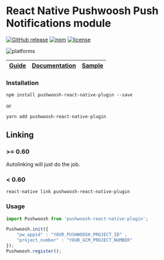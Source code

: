 React Native Pushwoosh Push Notifications module
===================================================

[![GitHub release](https://img.shields.io/github/release/Pushwoosh/pushwoosh-react-native-plugin.svg?style=flat-square)](https://github.com/Pushwoosh/pushwoosh-react-native-plugin/releases) 
[![npm](https://img.shields.io/npm/v/pushwoosh-react-native-plugin.svg)](https://www.npmjs.com/package/pushwoosh-react-native-plugin)
[![license](https://img.shields.io/npm/l/pushwoosh-react-native-plugin.svg)](https://www.npmjs.com/package/pushwoosh-react-native-plugin)

![platforms](https://img.shields.io/badge/platforms-Android%20%7C%20iOS-yellowgreen.svg)

| [Guide](https://www.pushwoosh.com/platform-docs/pushwoosh-sdk/cross-platform-frameworks/react-native/integrating-react-native-plugin) | [Documentation](http://docs.pushwoosh.com/docs/react-native-plugin) | [Sample](https://github.com/Pushwoosh/pushwoosh-react-native-sample) |
| ----------------------------------------------------------- | ------------------------------- | -------------------------------------------------------------------- |


### Installation

`npm install pushwoosh-react-native-plugin --save`

or

`yarn add pushwoosh-react-native-plugin`

## Linking 

### >= 0.60

Autolinking will just do the job.

### < 0.60

`react-native link pushwoosh-react-native-plugin`

### Usage

```js
import Pushwoosh from 'pushwoosh-react-native-plugin';

Pushwoosh.init({ 
    "pw_appid" : "YOUR_PUSHWOOSH_PROJECT_ID" , 
    "project_number" : "YOUR_GCM_PROJECT_NUMBER" 
});
Pushwoosh.register();
```
